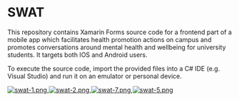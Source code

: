 # SWAT


This repository contains Xamarin Forms source code for a frontend part of a mobile app which facilitates health promotion actions on campus and promotes conversations around mental health and wellbeing for university students. It targets both IOS and Android users. 

To execute the source code, import the provided files into a C# IDE (e.g. Visual Studio) and run it on an emulator or personal device. 

[![swat-1.png](https://i.postimg.cc/DzjYskNj/swat-1.png)](https://postimg.cc/06SfR3PD),[![swat-2.png](https://i.postimg.cc/k5Bv0Vjs/swat-2.png)](https://postimg.cc/kVPS85PR),[![swat-7.png](https://i.postimg.cc/1Xnx455r/swat-7.png)](https://postimg.cc/zHr2cNhy),[![swat-5.png](https://i.postimg.cc/cL7pvzZ2/swat-5.png)](https://postimg.cc/NKMJVpKk)
